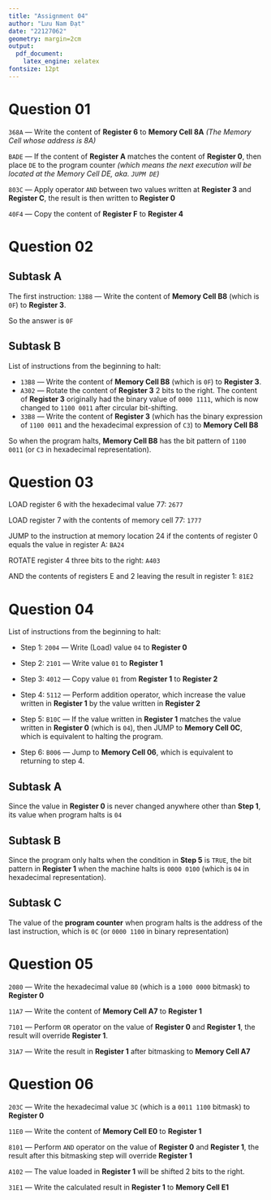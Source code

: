 ```yaml
---
title: "Assignment 04"
author: "Lưu Nam Đạt"
date: "22127062"
geometry: margin=2cm
output: 
  pdf_document: 
    latex_engine: xelatex
fontsize: 12pt
---
```


# Question 01

`368A` — Write the content of **Register 6** to **Memory Cell 8A** *(The Memory Cell whose address is 8A)*

`BADE` — If the content of **Register A** matches the content of **Register 0**, then place `DE` to the program counter *(which means the next execution will be located at the Memory Cell DE, aka. `JUPM DE`)*

`803C` — Apply operator `AND` between two values written at **Register 3** and **Register C**, the result is then written to **Register 0**

`40F4` — Copy the content of **Register F** to **Register 4**

# Question 02

## Subtask A

The first instruction: `13B8` — Write the content of **Memory Cell B8** (which is `0F`) to **Register 3**.

So the answer is `0F`

## Subtask B

List of instructions from the beginning to halt:

- `13B8` — Write the content of **Memory Cell B8** (which is `0F`) to **Register 3**.
- `A302` — Rotate the content of **Register 3** 2 bits to the right. The content of **Register 3** originally had the binary value of `0000 1111`, which is now changed to `1100 0011` after circular bit-shifting.
- `33B8` — Write the content of **Register 3** (which has the binary expression of `1100 0011` and the hexadecimal expression of `C3`) to **Memory Cell B8**

So when the program halts, **Memory Cell B8** has the bit pattern of `1100 0011` (or `C3` in hexadecimal representation).

# Question 03

LOAD register 6 with the hexadecimal value 77: `2677`

LOAD register 7 with the contents of memory cell 77: `1777`

JUMP to the instruction at memory location 24 if the contents of register 0
equals the value in register A: `BA24`

ROTATE register 4 three bits to the right: `A403`

AND the contents of registers E and 2 leaving the result in register 1: `81E2`

# Question 04

List of instructions from the beginning to halt:

- Step 1: `2004` — Write (Load) value `04` to **Register 0**

- Step 2: `2101` — Write value `01` to **Register 1**

- Step 3: `4012` — Copy value `01` from **Register 1** to **Register 2**

- Step 4: `5112` — Perform addition operator, which increase the value written in **Register 1** by the value written in **Register 2**

- Step 5: `B10C` — If the value written in **Register 1** matches the value written in **Register 0** (which is `04`), then JUMP to **Memory Cell 0C**, which is equivalent to halting the program.

- Step 6: `B006` — Jump to **Memory Cell 06**, which is equivalent to returning to step 4.

## Subtask A

Since the value in **Register 0** is never changed anywhere other than **Step 1**, its value when program halts is `04`

## Subtask B

Since the program only halts when the condition in **Step 5** is `TRUE`, the bit pattern in **Register 1** when the machine halts is `0000 0100` (which is `04` in hexadecimal representation).

## Subtask C

The value of the **program counter** when program halts is the address of the last instruction, which is `0C` (or `0000 1100` in binary representation)

# Question 05

`2080` — Write the hexadecimal value `80` (which is a `1000 0000` bitmask) to **Register 0**

`11A7` — Write the content of **Memory Cell A7** to **Register 1**

`7101` — Perform `OR` operator on the value of **Register 0** and **Register 1**, the result will override **Register 1**.

`31A7` — Write the result in **Register 1** after bitmasking to **Memory Cell A7**

# Question 06

`203C` — Write the hexadecimal value `3C` (which is a `0011 1100` bitmask) to **Register 0**

`11E0` — Write the content of **Memory Cell E0** to **Register 1**

`8101` — Perform `AND` operator on the value of **Register 0** and **Register 1**, the result after this bitmasking step will override **Register 1**

`A102` — The value loaded in **Register 1** will be shifted 2 bits to the right.

`31E1` — Write the calculated result in **Register 1** to **Memory Cell E1**
